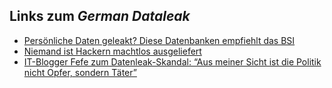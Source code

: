 ## Links zum _German Dataleak_
- [Persönliche Daten geleakt? Diese Datenbanken empfiehlt das BSI](https://t3n.de/news/leaks-datenbanken-1136453/)
- [Niemand ist Hackern machtlos ausgeliefert](https://www.zeit.de/digital/datenschutz/2019-01/datenschutz-hacker-datenleak-doxing-angriff-internetnutzer-datensicherheit/komplettansicht)
- [IT-Blogger Fefe zum Datenleak-Skandal: “Aus meiner Sicht ist die Politik nicht Opfer, sondern Täter”](https://meedia.de/2019/01/08/it-blogger-fefe-zum-datenleak-skandal-aus-meiner-sicht-ist-die-politik-nicht-opfer-sondern-taeter/)
